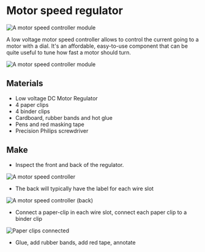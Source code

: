# Motor speed regulator

![A motor speed controller module](/assets/modules/input/motor-speed-controller/demo.jpg)

A low voltage motor speed controller allows to control the current going to a motor with a dial. It's an affordable, easy-to-use component
that can be quite useful to tune how fast a motor should turn.

![A motor speed controller module](/assets/modules/input/motor-speed-controller/demo.gif)

## Materials

* Low voltage DC Motor Regulator
* 4 paper clips
* 4 binder clips
* Cardboard, rubber bands and hot glue
* Pens and red masking tape
* Precision Philips screwdriver

## Make

* Inspect the front and back of the regulator.

![A motor speed controller](/assets/modules/input/motor-speed-controller/make-0.jpg)

* The back will typically have the label for each wire slot

![A motor speed controller (back)](/assets/modules/input/motor-speed-controller/make-1.jpg)

* Connect a paper-clip in each wire slot, connect each paper clip to a binder clip

![Paper clips connected](/assets/modules/input/motor-speed-controller/make-2.jpg)

* Glue, add rubber bands, add red tape, annotate
